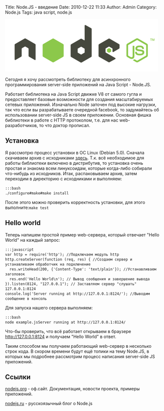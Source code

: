 Title: Node.JS - введение
Date: 2010-12-22 11:33
Author: Admin
Category: Node.js
Tags: java script, node.js

![image][]

Сегодня я хочу рассмотреть библиотеку для асинхронного программирования
server-side приложений на Java Script - Node.JS.

Работает библиотека на Java Script движке V8 от самого гугла и
предоставляет базовые возможности для создания масштабируемых сетевых
приложений. Изначально Node заточен под высокие нагрузки, так что если
вы разрабатываете очередной facebook, то задумайтесь об использовании
server-side JS в своем приложении. Основная фишка библиотеки в работе с
HTTP протоколом, т.е. для нас web-разработчиков, то что доктор прописал.

Установка
---------

Я рассмотрю процесс установки в ОС Linux (Debian 5.0). Сначала скачиваем
архив с исходниками [здесь][]. Т.к. всё необходимое для работы
библиотеки включено в дистрибутив, то установка очень простая и знакома
всем линуксоидам, которые когда-либо собирали что-нибудь из исходников.
Итак, распаковываем архив, затем переходим в директорию с исходниками и
выполняем:

	:::bash
	./configure#make#make install

После этого можно проверить корректность установки, для этого
выполните:`make test`

Hello world
-----------

Теперь напишем простой пример web-сервера, который отвечает "Hello
World" на каждый запрос:

	:::javascript
	var http = require('http'); //Подключаем модуль http
	http.createServer(function (req, res) { //Создаем сервер и устанавливаем обработчик на подключение
	  res.writeHead(200, {'Content-Type': 'text/plain'}); //Устанавливаем заголовок
	  res.end('Hello World\n'); // Вывод сообщения и завершение вывода
	}).listen(8124, "127.0.0.1"); // Заставляем сервер "слушать" 127.0.0.1:8124
	console.log('Server running at http://127.0.0.1:8124/'); //Выводим сообщение в консоль

Для запуска нашего сервера выполняем:
	
	:::bash
	node example.jsServer running at http://127.0.0.1:8124/

Что-бы проверить, что всё работает открываем в браузере
http://127.0.0.1:8124 и получаем "Hello World" в ответ.

Таким способом мы получаем работающий web-сервер в несколько строк кода.
В скором времени будут ещё топики на тему Node.JS, в которых мы
подробнее рассмотрим процесс написания server-side JS приложений.

Ссылки
------

[nodejs.org][] - оф.сайт. Документация, новости проекта, примеры
приложений.

[nodejs.ru][] - русскоязычный блог о Node.js

  [image]: /media/2010/12/media_httpnodeblogfil_occie.png.scaled500.png
    "nodejs"
  [здесь]: http://nodejs.org/#download
  [nodejs.org]: http://nodejs.org/
  [nodejs.ru]: http://nodejs.ru
